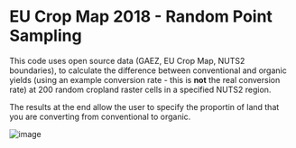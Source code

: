 # EU Crop Map 2018 - Random Point Sampling

This code uses open source data (GAEZ, EU Crop Map, NUTS2 boundaries), to calculate the difference between conventional and organic yields (using an example conversion rate - this is **not** the real conversion rate) at 200 random cropland raster cells in a specified NUTS2 region.

The results at the end allow the user to specify the proportin of land that you are converting from conventional to organic.  

![image](https://github.com/user-attachments/assets/d91d32e7-dcce-43d9-a229-b6025b6d826b)
